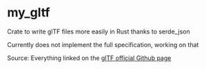 # my_gltf
Crate to write glTF files more easily in Rust thanks to serde_json

Currently does not implement the full specification, working on that

Source: Everything linked on the [glTF official Github page](https://github.com/KhronosGroup/glTF)